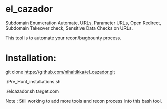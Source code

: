 # el_cazador
Subdomain Enumeration Automate, URLs, Parameter URLs, Open Redirect, Subdomain Takeover check, Sensitive Data Checks on URLs.


This tool is to automate your recon/bugbounty process.

# Installation:

git clone https://github.com/nihaltikka/el_cazador.git

./Pre_Hunt_installations.sh

./elcazador.sh target.com

Note : Still working to add more tools and recon process into this bash tool.
